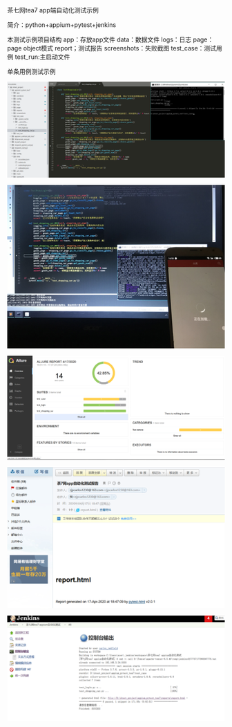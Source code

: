茶七网tea7 app端自动化测试示例

简介：python+appium+pytest+jenkins

本测试示例项目结构
	app：存放app文件
	data：数据文件
	logs：日志
	page：page object模式
	report；测试报告
	screenshots：失败截图
	test_case：测试用例
	test_run:主启动文件


单条用例测试示例

![购物车模块测试](https://github.com/carlosredfield/test_project/blob/master/zPicture_Explain/appium_pytest_tea7/1.png)

![实际运行效果](https://github.com/carlosredfield/test_project/blob/master/zPicture_Explain/appium_pytest_tea7/2.JPG)

![测试报告](https://github.com/carlosredfield/test_project/blob/master/zPicture_Explain/appium_pytest_tea7/2.png)

![自动发邮件](https://github.com/carlosredfield/test_project/blob/master/zPicture_Explain/appium_pytest_tea7/3.png)

![Jenkins控制台](https://github.com/carlosredfield/test_project/blob/master/zPicture_Explain/appium_pytest_tea7/4.png)

